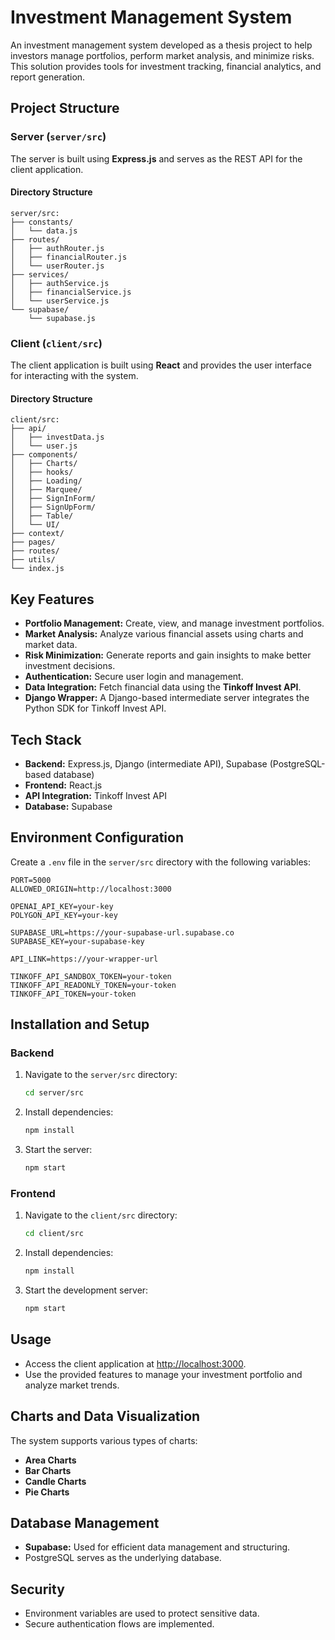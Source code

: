 # Investment Management System

An investment management system developed as a thesis project to help investors manage portfolios, perform market analysis, and minimize risks. This solution provides tools for investment tracking, financial analytics, and report generation.

## Project Structure
### Server (`server/src`)
The server is built using **Express.js** and serves as the REST API for the client application.

#### Directory Structure
```
server/src:
├── constants/
│   └── data.js
├── routes/
│   ├── authRouter.js
│   ├── financialRouter.js
│   └── userRouter.js
├── services/
│   ├── authService.js
│   ├── financialService.js
│   └── userService.js
└── supabase/
    └── supabase.js
```

### Client (`client/src`)
The client application is built using **React** and provides the user interface for interacting with the system.

#### Directory Structure
```
client/src:
├── api/
│   ├── investData.js
│   └── user.js
├── components/
│   ├── Charts/
│   ├── hooks/
│   ├── Loading/
│   ├── Marquee/
│   ├── SignInForm/
│   ├── SignUpForm/
│   ├── Table/
│   └── UI/
├── context/
├── pages/
├── routes/
├── utils/
└── index.js
```

## Key Features
- **Portfolio Management:** Create, view, and manage investment portfolios.
- **Market Analysis:** Analyze various financial assets using charts and market data.
- **Risk Minimization:** Generate reports and gain insights to make better investment decisions.
- **Authentication:** Secure user login and management.
- **Data Integration:** Fetch financial data using the **Tinkoff Invest API**.
- **Django Wrapper:** A Django-based intermediate server integrates the Python SDK for Tinkoff Invest API.

## Tech Stack
- **Backend:** Express.js, Django (intermediate API), Supabase (PostgreSQL-based database)
- **Frontend:** React.js
- **API Integration:** Tinkoff Invest API
- **Database:** Supabase

## Environment Configuration
Create a `.env` file in the `server/src` directory with the following variables:
```
PORT=5000
ALLOWED_ORIGIN=http://localhost:3000

OPENAI_API_KEY=your-key
POLYGON_API_KEY=your-key

SUPABASE_URL=https://your-supabase-url.supabase.co
SUPABASE_KEY=your-supabase-key

API_LINK=https://your-wrapper-url

TINKOFF_API_SANDBOX_TOKEN=your-token
TINKOFF_API_READONLY_TOKEN=your-token
TINKOFF_API_TOKEN=your-token
```

## Installation and Setup

### Backend
1. Navigate to the `server/src` directory:
   ```bash
   cd server/src
   ```
2. Install dependencies:
   ```bash
   npm install
   ```
3. Start the server:
   ```bash
   npm start
   ```

### Frontend
1. Navigate to the `client/src` directory:
   ```bash
   cd client/src
   ```
2. Install dependencies:
   ```bash
   npm install
   ```
3. Start the development server:
   ```bash
   npm start
   ```

## Usage
- Access the client application at [http://localhost:3000](http://localhost:3000).
- Use the provided features to manage your investment portfolio and analyze market trends.

## Charts and Data Visualization
The system supports various types of charts:
- **Area Charts**
- **Bar Charts**
- **Candle Charts**
- **Pie Charts**

## Database Management
- **Supabase:** Used for efficient data management and structuring.
- PostgreSQL serves as the underlying database.

## Security
- Environment variables are used to protect sensitive data.
- Secure authentication flows are implemented.

